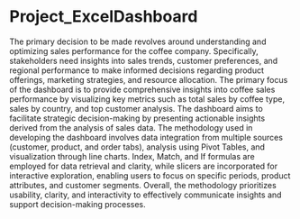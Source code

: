 # Project_ExcelDashboard


The primary decision to be made revolves around understanding and optimizing sales performance for the coffee company. Specifically, stakeholders need insights into sales trends, customer preferences, and regional performance to make informed decisions regarding product offerings, marketing strategies, and resource allocation.
The primary focus of the dashboard is to provide comprehensive insights into coffee sales performance by visualizing key metrics such as total sales by coffee type, sales by country, and top customer analysis. The dashboard aims to facilitate strategic decision-making by presenting actionable insights derived from the analysis of sales data.
The methodology used in developing the dashboard involves data integration from multiple sources (customer, product, and order tabs), analysis using Pivot Tables, and visualization through line charts. Index, Match, and If formulas are employed for data retrieval and clarity, while slicers are incorporated for interactive exploration, enabling users to focus on specific periods, product attributes, and customer segments. Overall, the methodology prioritizes usability, clarity, and interactivity to effectively communicate insights and support decision-making processes.
